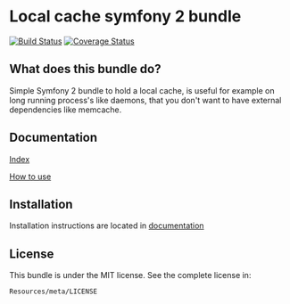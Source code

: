 Local cache symfony 2 bundle
=============================

[![Build Status](https://api.travis-ci.org/entering/LCacheBundle.png?branch=master)](https://travis-ci.org/entering/LCacheBundle)
[![Coverage Status](https://coveralls.io/repos/github/entering/LCacheBundle/badge.svg?branch=master)](https://coveralls.io/github/entering/LCacheBundle?branch=master)

What does this bundle do?
------------

Simple Symfony 2 bundle to hold a local cache, is useful for example on long running process's like daemons, that you don't want to have external dependencies like memcache.

Documentation
------------

[Index](https://github.com/entering/LCacheBundle/blob/master/Resources/doc/index.md)

[How to use](https://github.com/entering/LCacheBundle/blob/master/Resources/doc/howtouse.md)

Installation
------------

Installation instructions are located in [documentation](https://github.com/entering/LCacheBundle/blob/master/Resources/doc/installation.md)

License
------------

This bundle is under the MIT license. See the complete license in:

```
Resources/meta/LICENSE
```
